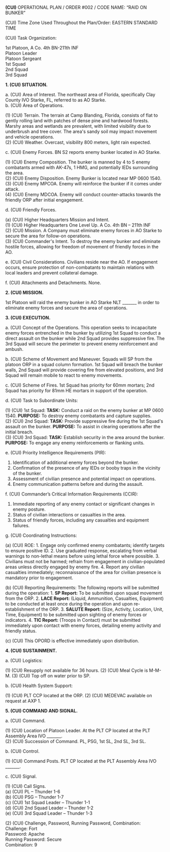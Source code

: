 **(CUI)** OPERATIONAL PLAN / ORDER #002 / CODE NAME: “RAID ON BUNKER”

(CUI) Time Zone Used Throughout the Plan/Order: EASTERN STANDARD TIME

(CUI) Task Organization:

1st Platoon, A Co. 4th BN-211th INF  
Platoon Leader  
Platoon Sergeant  
1st Squad  
2nd Squad  
3rd Squad  

**1. (CUI) SITUATION.**

a. (CUI) Area of Interest. The northeast area of Florida, specifically Clay County IVO Starke, FL, referred to as AO Starke.  
b. (CUI) Area of Operations.  

   (1) (CUI) Terrain. The terrain at Camp Blanding, Florida, consists of flat to gently rolling land with patches of dense pine and hardwood forests. Marshy areas and wetlands are prevalent, with limited visibility due to underbrush and tree cover. The area's sandy soil may impact movement and vehicle operations.  
   (2) (CUI) Weather. Overcast, visibility 800 meters, light rain expected.

c. (CUI) Enemy Forces. BN S2 reports enemy bunker located in AO Starke.

   (1) (CUI) Enemy Composition. The bunker is manned by 4 to 5 enemy combatants armed with AK-47s, 1 HMG, and potentially IEDs surrounding the area.  
   (2) (CUI) Enemy Disposition. Enemy Bunker is located near MP 0600 1540.  
   (3) (CUI) Enemy MPCOA. Enemy will reinforce the bunker if it comes under attack.  
   (4) (CUI) Enemy MDCOA. Enemy will conduct counter-attacks towards the friendly ORP after initial engagement.

d. (CUI) Friendly Forces.  

   (a) (CUI) Higher Headquarters Mission and Intent.  
       (1) (CUI) Higher Headquarters One Level Up. A Co. 4th BN – 211th INF  
       (2) (CUI) Mission. A Company must eliminate enemy forces in AO Starke to secure the area for follow-on operations.  
       (3) (CUI) Commander's Intent. To destroy the enemy bunker and eliminate hostile forces, allowing for freedom of movement of friendly forces in the AO.  

e. (CUI) Civil Considerations. Civilians reside near the AO. If engagement occurs, ensure protection of non-combatants to maintain relations with local leaders and prevent collateral damage.

f. (CUI) Attachments and Detachments. None.

**2. (CUI) MISSION.**

1st Platoon will raid the enemy bunker in AO Starke NLT _______ in order to eliminate enemy forces and secure the area of operations.

**3. (CUI) EXECUTION.**

a. (CUI) Concept of the Operations. This operation seeks to incapacitate enemy forces entrenched in the bunker by utilizing 1st Squad to conduct a direct assault on the bunker while 2nd Squad provides suppressive fire. The 3rd Squad will secure the perimeter to prevent enemy reinforcement and ambush.

b. (CUI) Scheme of Movement and Maneuver. Squads will SP from the platoon ORP in a squad column formation. 1st Squad will breach the bunker walls, 2nd Squad will provide covering fire from elevated positions, and 3rd Squad will remain mobile to react to enemy movements.

c. (CUI) Scheme of Fires. 1st Squad has priority for 60mm mortars; 2nd Squad has priority for 81mm HE mortars in support of the operation.

d. (CUI) Task to Subordinate Units:

   (1) (CUI) 1st Squad: **TASK:** Conduct a raid on the enemy bunker at MP 0600 1540. **PURPOSE:** To destroy enemy combatants and capture supplies.  
   (2) (CUI) 2nd Squad: **TASK:** Provide suppressive fire during the 1st Squad's assault on the bunker. **PURPOSE:** To assist in clearing operations after the initial breach.  
   (3) (CUI) 3rd Squad: **TASK:** Establish security in the area around the bunker. **PURPOSE:** To engage any enemy reinforcements or flanking units.

e. (CUI) Priority Intelligence Requirements (PIR):

   1. Identification of additional enemy forces beyond the bunker.
   2. Confirmation of the presence of any IEDs or booby traps in the vicinity of the bunker.
   3. Assessment of civilian presence and potential impact on operations.
   4. Enemy communication patterns before and during the assault.

f. (CUI) Commander’s Critical Information Requirements (CCIR):

   1. Immediate reporting of any enemy contact or significant changes in enemy posture.
   2. Status of civilian interactions or casualties in the area.
   3. Status of friendly forces, including any casualties and equipment failures.

g. (CUI) Coordinating Instructions:

   (a) (CUI) ROE:
      1. Engage only confirmed enemy combatants; identify targets to ensure positive ID.
      2. Use graduated response, escalating from verbal warnings to non-lethal means before using lethal force where possible.
      3. Civilians must not be harmed; refrain from engagement in civilian-populated areas unless directly engaged by enemy fire.
      4. Report any civilian casualties immediately; reconnaissance of the area for civilian presence is mandatory prior to engagement.

   (b) (CUI) Reporting Requirements: The following reports will be submitted during the operation:
      1. **SP Report:** To be submitted upon squad movement from the ORP.
      2. **LACE Report:** (Liquid, Ammunition, Casualties, Equipment) to be conducted at least once during the operation and upon re-establishment of the ORP.
      3. **SALUTE Report:** (Size, Activity, Location, Unit, Time, Equipment) to be submitted upon sighting of enemy forces or indicators.
      4. **TIC Report:** (Troops in Contact) must be submitted immediately upon contact with enemy forces, detailing enemy activity and friendly status.

   (c) (CUI) This OPORD is effective immediately upon distribution.

**4. (CUI) SUSTAINMENT.**

a. (CUI) Logistics:

   (1) (CUI) Resupply not available for 36 hours.
   (2) (CUI) Meal Cycle is M-M-M.
   (3) (CUI) Top off on water prior to SP.

b. (CUI) Health System Support:

   (1) (CUI) PLT CCP located at the ORP.
   (2) (CUI) MEDEVAC available on request at AXP 1.

**5. (CUI) COMMAND AND SIGNAL.**

a. (CUI) Command.

   (1) (CUI) Location of Platoon Leader. At the PLT CP located at the PLT Assembly Area IVO _______.  
   (2) (CUI) Succession of Command. PL, PSG, 1st SL, 2nd SL, 3rd SL.

b. (CUI) Control.

   (1) (CUI) Command Posts. PLT CP located at the PLT Assembly Area IVO _______.  

c. (CUI) Signal.

   (1) (CUI) Call Signs.  
       (a) (CUI) PL – Thunder 1-6  
       (b) (CUI) PSG – Thunder 1-7  
       (c) (CUI) 1st Squad Leader – Thunder 1-1  
       (d) (CUI) 2nd Squad Leader – Thunder 1-2  
       (e) (CUI) 3rd Squad Leader – Thunder 1-3  
       
   (2) (CUI) Challenge, Password, Running Password, Combination:  
       Challenge: Fort  
       Password: Apache  
       Running Password: Secure  
       Combination: 9  